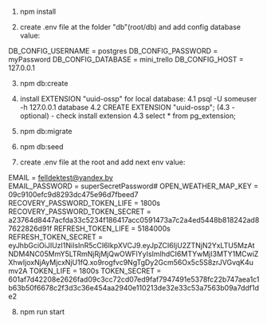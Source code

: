 
1) npm install

2) create .env file at the folder "db"(root/db) and add config database value:

  DB_CONFIG_USERNAME = postgres
  DB_CONFIG_PASSWORD = myPassword
  DB_CONFIG_DATABASE = mini_trello
  DB_CONFIG_HOST = 127.0.0.1

3) npm db:create

4) install EXTENSION "uuid-ossp" for local database:
  4.1 psql -U someuser -h 127.0.0.1 database
  4.2 CREATE EXTENSION "uuid-ossp";
    (4.3 - optional) - check install extension
  4.3 select * from pg_extension;

5) npm db:migrate

6) npm db:seed

7) create .env file at the root and add next env value:

  EMAIL = felldektest@yandex.by                        
  EMAIL_PASSWORD = superSecretPassword#
  OPEN_WEATHER_MAP_KEY = 09c9100efc9d8293dc475e96d7fbeed7
  RECOVERY_PASSWORD_TOKEN_LIFE = 1800s
  RECOVERY_PASSWORD_TOKEN_SECRET = a23764d8447acfda33c5234f186417acc0591473a7c2a4ed5448b818242ad87622826d91f
  REFRESH_TOKEN_LIFE = 5184000s
  REFRESH_TOKEN_SECRET = eyJhbGciOiJIUzI1NiIsInR5cCI6IkpXVCJ9.eyJpZCI6IjU2ZTNjN2YxLTU5MzAtNDM4NC05MmY5LTRmNjRjMjQwOWFlYyIsImlhdCI6MTYwMjI3MTY1MCwiZXhwIjoxNjAyMjcxNjU1fQ.xo9rogfvc9NgTgDy2Gcm56Ox5c5S8zrJVGvqK4umv2A
  TOKEN_LIFE = 1800s
  TOKEN_SECRET = 601af7d42208e2626fad09c3cc72cd07ed9faf7947491e5378fc22b747aea1c1b63b50f6678c2f3d3c36e454aa2940e110213de32e33c53a7563b09a7ddf1de2

8) npm run start